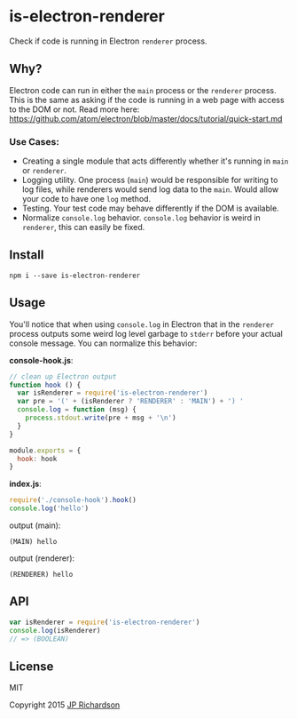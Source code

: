 is-electron-renderer
====================

Check if code is running in Electron `renderer` process.

Why?
----

Electron code can run in either the `main` process or
the `renderer` process. This is the same as asking if
the code is running in a web page with access to the
DOM or not. Read more here: https://github.com/atom/electron/blob/master/docs/tutorial/quick-start.md

### Use Cases:

- Creating a single module that acts differently whether it's running in `main` or `renderer`.
- Logging utility. One process (`main`) would be responsible for writing to log files, while
renderers would send log data to the `main`. Would allow your code to have one `log` method.
- Testing. Your test code may behave differently if the DOM is available.
- Normalize `console.log` behavior. `console.log` behavior is weird in `renderer`, this can easily be fixed.

Install
-------

    npm i --save is-electron-renderer


Usage
-----

You'll notice that when using `console.log` in Electron that in the `renderer` process
outputs some weird log level garbage to `stderr` before your actual console message.
You can normalize this behavior:

**console-hook.js**:

```js
// clean up Electron output
function hook () {
  var isRenderer = require('is-electron-renderer')
  var pre = '(' + (isRenderer ? 'RENDERER' : 'MAIN') + ') '
  console.log = function (msg) {
    process.stdout.write(pre + msg + '\n')
  }
}

module.exports = {
  hook: hook
}
```

**index.js**:

```js
require('./console-hook').hook()
console.log('hello')
```

output (main):

    (MAIN) hello

output (renderer):

    (RENDERER) hello


API
---

```js
var isRenderer = require('is-electron-renderer')
console.log(isRenderer)
// => (BOOLEAN)
```

License
-------

MIT

Copyright 2015 [JP Richardson](https://github.com/jprichardson)

